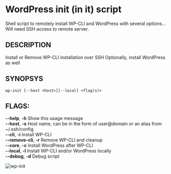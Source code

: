# WordPress init (in it) script

Shell script to remotely install WP-CLI and WordPress with several options...
Will need SSH access to remote server.

## DESCRIPTION

Install or Remove WP-CLI installation over SSH
Optionally, install WordPress as well

## SYNOPSYS

`wp-init [--host <host>][--local] <flag(s)>`

## FLAGS:

**--help**,       **-h**	Show this usage message  
**--host**,       **-s**	Host name, can be in the form of user@domain or an alias from ~/.ssh/config  
**--cli**,        **-i**	Install WP-CLI  
**--remove-cli**,	**-r**	Remove WP-CLI and cleanup  
**--core**,       **-c**	Install WordPress after WP-CLI  
**--local**,      **-l**  Install WP-CLI and/or WordPress locally  
**--debug**,      **-d**	Debug script  

![wp-init](https://github.com/ecotechie/wp-init/raw/master/Demo-wp-init.gif "Installing WP-CLI, WP-CLI command completion and WordPress")
